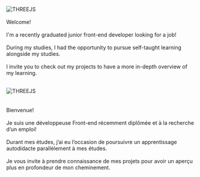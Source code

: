 ![THREEJS](https://img.shields.io/badge/ENGLISH-black?.js&logoColor=FFFFFF)<br /> <br />
Welcome! <br /> <br />
I'm a recently graduated junior front-end developer looking for a job!<br /> <br />
During my studies, I had the opportunity to pursue self-taught learning alongside my studies.<br /> <br />
I invite you to check out my projects to have a more in-depth overview of my learning.  <br /> <br />

![THREEJS](https://img.shields.io/badge/FRANÇAIS-black?.js&logoColor=FFFFFF)<br /> <br /> <br />
Bienvenue!<br /> <br />
Je suis une développeuse Front-end récemment diplômée et à la recherche d’un emploi!<br /> <br />
Durant mes études, j’ai eu l’occasion de poursuivre un apprentissage autodidacte parallèlement à mes études.<br /> <br />
Je vous invite à prendre connaissance de mes projets pour avoir un aperçu plus en profondeur de mon cheminement.


